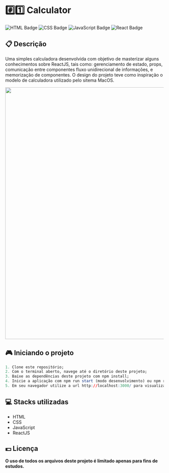 # #️⃣1️⃣ Calculator

![HTML Badge](https://img.shields.io/badge/html5-%23E34F26.svg?style=for-the-badge&logo=html5&logoColor=white)
![CSS Badge](https://img.shields.io/badge/css3-%231572B6.svg?style=for-the-badge&logo=css3&logoColor=white)
![JavaScript Badge](https://img.shields.io/badge/javascript-%23323330.svg?style=for-the-badge&logo=javascript&logoColor=%23F7DF1E)
![React Badge](https://img.shields.io/badge/react-%2320232a.svg?style=for-the-badge&logo=react&logoColor=%2361DAF)

## 📋 Descrição

Uma simples calculadora desenvolvida com objetivo de masterizar alguns conhecimentos sobre ReactJS, tais como: gerenciamento de estado, props, comunicação entre componentes fluxo unidirecional de informações, e memorização de componentes.
O design do projeto teve como inspiração o modelo de calculadora utilizado pelo sitema MacOS.

<img width="800px" src="https://user-images.githubusercontent.com/105606295/207495559-8af5be81-9cce-496b-a5e6-eda51d208e02.png">

## 🎮 Iniciando o projeto

```r
1. Clone este repositório;
2. Com o terminal aberto, navege até o diretório deste projeto;
3. Baixe as dependências deste projeto com npm install;
4. Inicie a aplicação com npm run start (modo desenvolvimento) ou npm run build (modo produção);
5. Em seu navegador utilize a url http://localhost:3000/ para visualizar o projeto.
```

## 💻 Stacks utilizadas

-   HTML
-   CSS
-   JavaScript
-   ReactJS

## 💵 Licença

**O uso de todos os arquivos deste projeto é limitado apenas para fins de estudos.**
